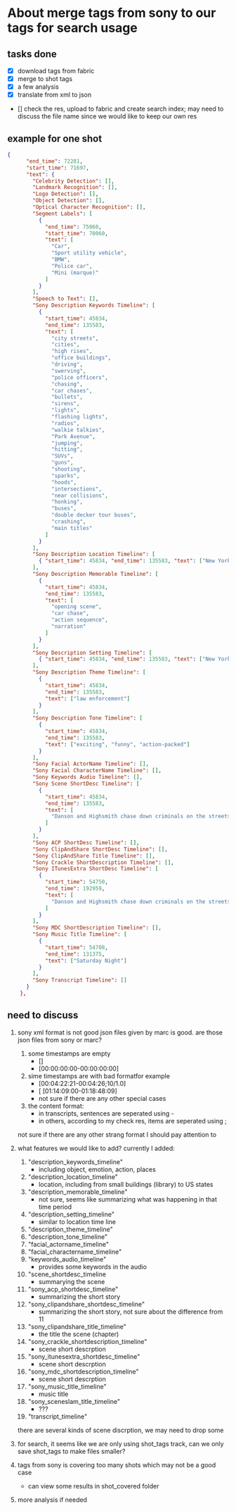 # About merge tags from sony to our tags for search usage

## tasks done

- [x] download tags from fabric
- [x] merge to shot tags
- [x] a few analysis
- [x] translate from xml to json
- [] check the res, upload to fabric and create search index; may need to discuss the file name since we would like to keep our own res

## example for one shot

```json
{
      "end_time": 72281,
      "start_time": 71697,
      "text": {
        "Celebrity Detection": [],
        "Landmark Recognition": [],
        "Logo Detection": [],
        "Object Detection": [],
        "Optical Character Recognition": [],
        "Segment Labels": [
          {
            "end_time": 75060,
            "start_time": 70060,
            "text": [
              "Car",
              "Sport utility vehicle",
              "BMW",
              "Police car",
              "Mini (marque)"
            ]
          }
        ],
        "Speech to Text": [],
        "Sony Description Keywords Timeline": [
          {
            "start_time": 45834,
            "end_time": 135583,
            "text": [
              "city streets",
              "cities",
              "high rises",
              "office buildings",
              "driving",
              "swerving",
              "police officers",
              "chasing",
              "car chases",
              "bullets",
              "sirens",
              "lights",
              "flashing lights",
              "radios",
              "walkie talkies",
              "Park Avenue",
              "jumping",
              "hitting",
              "SUVs",
              "guns",
              "shooting",
              "sparks",
              "hoods",
              "intersections",
              "near collisions",
              "honking",
              "buses",
              "double decker tour buses",
              "crashing",
              "main titles"
            ]
          }
        ],
        "Sony Description Location Timeline": [
          { "start_time": 45834, "end_time": 135583, "text": ["New York"] }
        ],
        "Sony Description Memorable Timeline": [
          {
            "start_time": 45834,
            "end_time": 135583,
            "text": [
              "opening scene",
              "car chase",
              "action sequence",
              "narration"
            ]
          }
        ],
        "Sony Description Setting Timeline": [
          { "start_time": 45834, "end_time": 135583, "text": ["New York"] }
        ],
        "Sony Description Theme Timeline": [
          {
            "start_time": 45834,
            "end_time": 135583,
            "text": ["law enforcement"]
          }
        ],
        "Sony Description Tone Timeline": [
          {
            "start_time": 45834,
            "end_time": 135583,
            "text": ["exciting", "funny", "action-packed"]
          }
        ],
        "Sony Facial ActorName Timeline": [],
        "Sony Facial CharacterName Timeline": [],
        "Sony Keywords Audio Timeline": [],
        "Sony Scene ShortDesc Timeline": [
          {
            "start_time": 45834,
            "end_time": 135583,
            "text": [
              "Danson and Highsmith chase down criminals on the streets of New York."
            ]
          }
        ],
        "Sony ACP ShortDesc Timeline": [],
        "Sony ClipAndShare ShortDesc Timeline": [],
        "Sony ClipAndShare Title Timeline": [],
        "Sony Crackle ShortDescription Timeline": [],
        "Sony ITunesExtra ShortDesc Timeline": [
          {
            "start_time": 54750,
            "end_time": 192959,
            "text": [
              "Danson and Highsmith chase down criminals on the streets of New York."
            ]
          }
        ],
        "Sony MDC ShortDescription Timeline": [],
        "Sony Music Title Timeline": [
          {
            "start_time": 54708,
            "end_time": 131375,
            "text": ["Saturday Night"]
          }
        ],
        "Sony Transcript Timeline": []
      }
    },
```

## need to discuss

1. sony xml format is not good json files given by marc is good. are those json files from sony or marc?

   1. some timestamps are empty
      - []
      - [00:00:00:00-00:00:00:00]
   2. sime timestamps are with bad formatfor example
      - [00:04:22:21-00:04:26;10/1.0]
      - [ [01:14:09:00-01:18:48:09]
      - not sure if there are any other special cases
   3. the content format:
      - in transcripts, sentences are seperated using -
      - in others, according to my check res, items are seperated using ;

   not sure if there are any other strang format I should pay attention to

2. what features we would like to add? currently I added:

   1. "description_keywords_timeline"
      - including object, emotion, action, places
   2. "description_location_timeline"
      - location, including from small buildings (library) to US states
   3. "description_memorable_timeline"
      - not sure, seems like summarizing what was happening in that time period
   4. "description_setting_timeline"
      - similar to location time line
   5. "description_theme_timeline"
   6. "description_tone_timeline"
   7. "facial_actorname_timeline"
   8. "facial_charactername_timeline"
   9. "keywords_audio_timeline"
      - provides some keywords in the audio
   10. "scene_shortdesc_timeline
       - summarying the scene
   11. "sony_acp_shortdesc_timeline"
       - summarizing the short story
   12. "sony_clipandshare_shortdesc_timeline"
       - summarizing the short story, not sure about the difference from 11
   13. "sony_clipandshare_title_timeline"
       - the title the scene (chapter)
   14. "sony_crackle_shortdescription_timeline"
       - scene short descrption
   15. "sony_itunesextra_shortdesc_timeline"
       - scene short descrption
   16. "sony_mdc_shortdescription_timeline"
       - scene short descrption
   17. "sony_music_title_timeline"
       - music title
   18. "sony_sceneslam_title_timeline"
       - ???
   19. "transcript_timeline"

   there are several kinds of scene discrption, we may need to drop some

3. for search, it seems like we are only using shot_tags track, can we only save shot_tags to make files smaller?
4. tags from sony is covering too many shots which may not be a good case
   - can view some results in shot_covered folder
5. more analysis if needed
